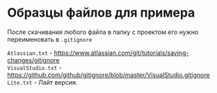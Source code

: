 # Образцы файлов для примера

После скачивания любого файла в папку с проектом его нужно переименовать в `.gitignore`

`Atlassian.txt` - https://www.atlassian.com/git/tutorials/saving-changes/gitignore  
`VisualStudio.txt` - https://github.com/github/gitignore/blob/master/VisualStudio.gitignore  
`Lite.txt` - Лайт версия.
